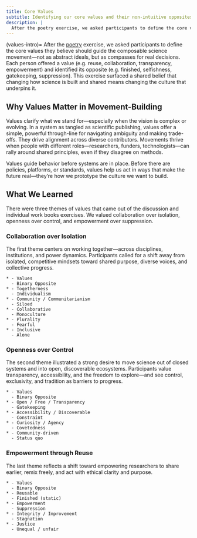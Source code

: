 ```yaml
---
title: Core Values
subtitle: Identifying our core values and their non-intuitive opposites
description: |
  After the poetry exercise, we asked participants to define the core values they believe should guide the composable science movement—not as abstract ideals, but as compasses for real decisions.
---
```


(values-intro)=
After the [poetry](./poetry.md) exercise, we asked participants to define the core values they believe should guide the composable science movement—not as abstract ideals, but as compasses for real decisions. Each person offered a value (e.g. reuse, collaboration, transparency, empowerment) and identified its opposite (e.g. finished, selfishness, gatekeeping, suppression). This exercise surfaced a shared belief that changing how science is built and shared means changing the culture that underpins it.

## Why Values Matter in Movement-Building

Values clarify what we stand for—especially when the vision is complex or evolving. In a system as tangled as scientific publishing, values offer a simple, powerful through-line for navigating ambiguity and making trade-offs. They drive alignment across diverse contributors. Movements thrive when people with different roles—researchers, funders, technologists—can rally around shared principles, even if they disagree on methods.

Values guide behavior before systems are in place. Before there are policies, platforms, or standards, values help us act in ways that make the future real—they’re how we prototype the culture we want to build.

## What We Learned

There were three themes of values that came out of the discussion and individual work books exercises. We valued collaboration over isolation, openness over control, and empowerment over suppression.

### Collaboration over Isolation

The first theme centers on working together—across disciplines, institutions, and power dynamics. Participants called for a shift away from isolated, competitive mindsets toward shared purpose, diverse voices, and collective progress.

```{list-table header-rows=1}
* - Values
  - Binary Opposite
* - Togetherness
  - Individualism
* - Community / Communitarianism
  - Siloed
* - Collaborative
  - Monoculture
* - Plurality
  - Fearful
* - Inclusive
  - Alone
```

### Openness over Control

The second theme illustrated a strong desire to move science out of closed systems and into open, discoverable ecosystems. Participants value transparency, accessibility, and the freedom to explore—and see control, exclusivity, and tradition as barriers to progress.

```{list-table header-rows=1}
* - Values
  - Binary Opposite
* - Open / Free / Transparency
  - Gatekeeping
* - Accessibility / Discoverable
  - Constraint
* - Curiosity / Agency
  - Covetedness
* - Community-driven
  - Status quo
```

### Empowerment through Reuse

The last theme reflects a shift toward empowering researchers to share earlier, remix freely, and act with ethical clarity and purpose.

```{list-table header-rows=1}
* - Values
  - Binary Opposite
* - Reusable
  - Finished (static)
* - Empowerment
  - Suppression
* - Integrity / Improvement
  - Stagnation
* - Justice
  - Unequal / unfair
```
